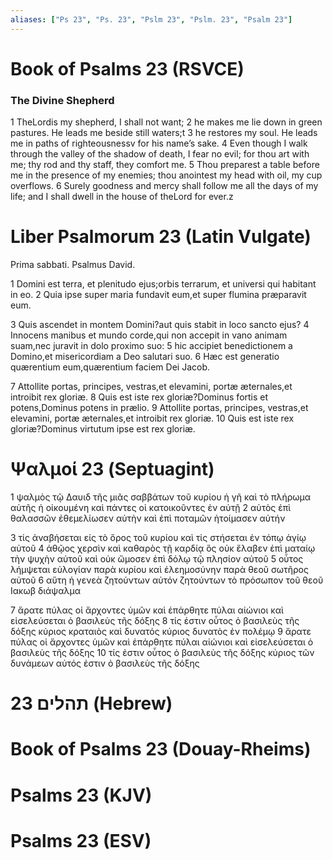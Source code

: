 ```yaml
---
aliases: ["Ps 23", "Ps. 23", "Pslm 23", "Pslm. 23", "Psalm 23"]
---
```



# Book of Psalms 23 (RSVCE)

### The Divine Shepherd
1 TheLordis my shepherd, I shall not want;
2 he makes me lie down in green pastures. He leads me beside still waters;t
3 he restores my soul. He leads me in paths of righteousnessv for his name’s sake.
4 Even though I walk through the valley of the shadow of death, I fear no evil; for thou art with me; thy rod and thy staff, they comfort me.
5 Thou preparest a table before me in the presence of my enemies; thou anointest my head with oil, my cup overflows.
6 Surely goodness and mercy shall follow me all the days of my life; and I shall dwell in the house of theLord for ever.z


# Liber Psalmorum 23 (Latin Vulgate)

 Prima sabbati. Psalmus David.

1 Domini est terra, et plenitudo ejus;orbis terrarum, et universi qui habitant in eo.
2 Quia ipse super maria fundavit eum,et super flumina præparavit eum.

3 Quis ascendet in montem Domini?aut quis stabit in loco sancto ejus?
4 Innocens manibus et mundo corde,qui non accepit in vano animam suam,nec juravit in dolo proximo suo:
5 hic accipiet benedictionem a Domino,et misericordiam a Deo salutari suo.
6 Hæc est generatio quærentium eum,quærentium faciem Dei Jacob.

7 Attollite portas, principes, vestras,et elevamini, portæ æternales,et introibit rex gloriæ.
8 Quis est iste rex gloriæ?Dominus fortis et potens,Dominus potens in prælio.
9 Attollite portas, principes, vestras,et elevamini, portæ æternales,et introibit rex gloriæ.
10 Quis est iste rex gloriæ?Dominus virtutum ipse est rex gloriæ.


# Ψαλμοί 23 (Septuagint)

1 ψαλμὸς τῷ Δαυιδ τῆς μιᾶς σαββάτων τοῦ κυρίου ἡ γῆ καὶ τὸ πλήρωμα αὐτῆς ἡ οἰκουμένη καὶ πάντες οἱ κατοικοῦντες ἐν αὐτῇ
2 αὐτὸς ἐπὶ θαλασσῶν ἐθεμελίωσεν αὐτὴν καὶ ἐπὶ ποταμῶν ἡτοίμασεν αὐτήν

3 τίς ἀναβήσεται εἰς τὸ ὄρος τοῦ κυρίου καὶ τίς στήσεται ἐν τόπῳ ἁγίῳ αὐτοῦ
4 ἀθῷος χερσὶν καὶ καθαρὸς τῇ καρδίᾳ ὃς οὐκ ἔλαβεν ἐπὶ ματαίῳ τὴν ψυχὴν αὐτοῦ καὶ οὐκ ὤμοσεν ἐπὶ δόλῳ τῷ πλησίον αὐτοῦ
5 οὗτος λήμψεται εὐλογίαν παρὰ κυρίου καὶ ἐλεημοσύνην παρὰ θεοῦ σωτῆρος αὐτοῦ
6 αὕτη ἡ γενεὰ ζητούντων αὐτόν ζητούντων τὸ πρόσωπον τοῦ θεοῦ Ιακωβ διάψαλμα

7 ἄρατε πύλας οἱ ἄρχοντες ὑμῶν καὶ ἐπάρθητε πύλαι αἰώνιοι καὶ εἰσελεύσεται ὁ βασιλεὺς τῆς δόξης
8 τίς ἐστιν οὗτος ὁ βασιλεὺς τῆς δόξης κύριος κραταιὸς καὶ δυνατός κύριος δυνατὸς ἐν πολέμῳ
9 ἄρατε πύλας οἱ ἄρχοντες ὑμῶν καὶ ἐπάρθητε πύλαι αἰώνιοι καὶ εἰσελεύσεται ὁ βασιλεὺς τῆς δόξης
10 τίς ἐστιν οὗτος ὁ βασιλεὺς τῆς δόξης κύριος τῶν δυνάμεων αὐτός ἐστιν ὁ βασιλεὺς τῆς δόξης


# 23 תהלים (Hebrew)


# Book of Psalms 23 (Douay-Rheims)


# Psalms 23 (KJV)


# Psalms 23 (ESV)

